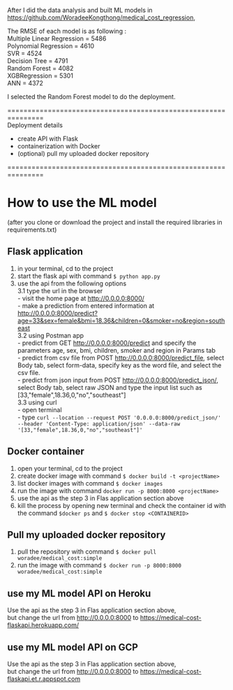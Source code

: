 After I did the data analysis and built ML models in  
https://github.com/WoradeeKongthong/medical_cost_regression,  

The RMSE of each model is as following :  
Multiple Linear Regression = 5486  
Polynomial Regression = 4610  
SVR = 4524  
Decision Tree = 4791  
Random Forest = 4082  
XGBRegression = 5301  
ANN = 4372  

I selected the Random Forest model to do the deployment.  
  
===============================================================  
Deployment details  
- create API with Flask
- containerization with Docker
- (optional) pull my uploaded docker repository  

===============================================================  
# How to use the ML model
(after you clone or download the project
and install the required libraries in requirements.txt)

## Flask application
1. in your terminal, cd to the project
2. start the flask api with command `$ python app.py`
3. use the api from the following options  
	3.1 type the url in the browser  
		- visit the home page at http://0.0.0.0:8000/  
		- make a prediction from entered information at http://0.0.0.0:8000/predict?age=33&sex=female&bmi=18.36&children=0&smoker=no&region=southeast  
	3.2 using Postman app  
		- predict from GET http://0.0.0.0:8000/predict and specify the parameters age, sex, bmi, children, smoker and region in Params tab  
		- predict from csv file from POST http://0.0.0.0:8000/predict_file, select Body tab, select form-data, specify key as the word file, and select the csv file.  
		- predict from json input from POST http://0.0.0.0:8000/predict_json/, select Body tab, select raw JSON and type the input list such as [33,"female",18.36,0,"no","southeast"]  
	3.3 using curl   
		- open terminal  
		- type `curl --location --request POST '0.0.0.0:8000/predict_json/' --header 'Content-Type: application/json' --data-raw '[33,"female",18.36,0,"no","southeast"]'`  

## Docker container
1. open your terminal, cd to the project
2. create docker image with command `$ docker build -t <projectName>`
3. list docker images with command `$ docker images`
4. run the image with command `docker run -p 8000:8000 <projectName>`
5. use the api as the step 3 in Flas application section above
6. kill the process by opening new terminal and check the container id with the command `$docker ps` and `$ docker stop <CONTAINERID>`

## Pull my uploaded docker repository
1. pull the repository with command `$ docker pull woradee/medical_cost:simple`
2. run the image with command `$ docker run -p 8000:8000 woradee/medical_cost:simple`

## use my ML model API on Heroku
Use the api as the step 3 in Flas application section above,  
but change the url from http://0.0.0.0:8000 to https://medical-cost-flaskapi.herokuapp.com/

## use my ML model API on GCP
Use the api as the step 3 in Flas application section above,  
but change the url from http://0.0.0.0:8000 to https://medical-cost-flaskapi.et.r.appspot.com
